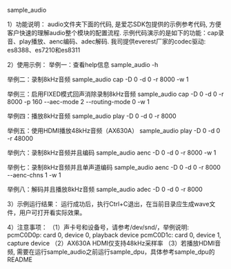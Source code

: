 sample_audio

1）功能说明：
audio文件夹下面的代码, 是爱芯SDK包提供的示例参考代码, 方便客户快速的理解audio整个模块的配置流程.
示例代码演示的是如下的功能：cap录音、play播放、aenc编码、adec解码.
我司提供everest厂家的codec驱动: es8388、es7210和es8311


2）使用示例：
举例一：查看help信息
sample_audio -h

举例二：录制8kHz音频
sample_audio cap -D 0 -d 0 -r 8000 -w 1

举例三：启用FIXED模式回声消除录制8kHz音频
sample_audio cap -D 0 -d 0 -r 8000 -p 160 --aec-mode 2 --routing-mode 0 -w 1

举例四：播放8kHz音频
sample_audio play -D 0 -d 0 -r 8000

举例五：使用HDMI播放48kHz音频（AX630A）
sample_audio play -D 0 -d 0 -r 48000

举例六：录制8kHz音频并且编码
sample_audio aenc -D 0 -d 0 -r 8000 -w 1

举例七：录制8kHz音频并且单声道编码
sample_audio aenc -D 0 -d 0 -r 8000 --aenc-chns 1 -w 1

举例八：解码并且播放8kHz音频
sample_audio adec -D 0 -d 0 -r 8000

3）示例运行结果：
运行成功后，执行Ctrl+C退出，在当前目录应生成wave文件，用户可打开看实际效果。

4）注意事项：
（1）声卡号和设备号，请参考/dev/snd/，举例说明:
   pcmC0D0p: card 0, device 0, playback device
   pcmC0D1c: card 0, device 1, capture device
（2）AX630A HDMI仅支持48kHz采样率
（3）若播放HDMI音频, 需要在运行sample_audio之前运行sample_dpu，具体参考sample_dpu的README